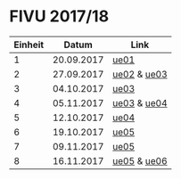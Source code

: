 # FIVU 2017/18

| Einheit | Datum | Link |
|---------|-------|------|
| 1 | 20.09.2017 | [ue01](projects/ue01/main.js) |
| 2 | 27.09.2017 | [ue02](projects/ue02/main.js) & [ue03](projects/ue03/src/main.ts) |
| 3 | 04.10.2017 | [ue03](projects/ue03/src/main.ts) |
| 4 | 05.11.2017 | [ue03](projects/ue03/src/main.ts) & [ue04](projects/ue04/src/main.ts) |
| 5 | 12.10.2017 | [ue04](projects/ue04/src/main.ts) |
| 6 | 19.10.2017 | [ue05](projects/ue05/src/main.ts) |
| 7 | 09.11.2017 | [ue05](projects/ue05/src/main.ts) |
| 8 | 16.11.2017 | [ue05](projects/ue05/src/main.ts) & [ue06](projects/ue06/src/main.ts) |